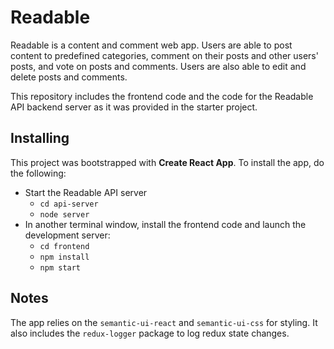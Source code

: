 # Readable

Readable is a content and comment web app. Users are able to post content to predefined categories, comment on their posts and other users' posts, and vote on posts and comments. Users are also able to edit and delete posts and comments.

This repository includes the frontend code and the code for the Readable API backend server as it was provided in the starter project.

## Installing

This project was bootstrapped with **Create React App**. To install the app, do the following:
* Start the Readable API server
    - `cd api-server`
    - `node server`
* In another terminal window, install the frontend code and launch the development server:
    - `cd frontend`
    - `npm install`
    - `npm start`

## Notes

The app relies on the `semantic-ui-react` and `semantic-ui-css` for styling. It also includes the `redux-logger` package to log redux state changes.
